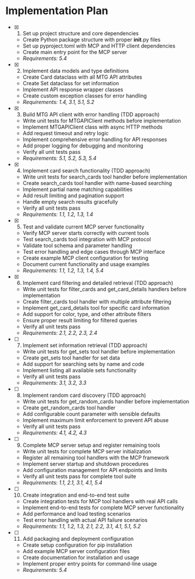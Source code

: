 # Implementation Plan

- [x] 1. Set up project structure and core dependencies

  - Create Python package structure with proper **init**.py files
  - Set up pyproject.toml with MCP and HTTP client dependencies
  - Create main entry point for the MCP server
  - _Requirements: 5.4_

- [x] 2. Implement data models and type definitions

  - Create Card dataclass with all MTG API attributes
  - Create Set dataclass for set information
  - Implement API response wrapper classes
  - Create custom exception classes for error handling
  - _Requirements: 1.4, 3.1, 5.1, 5.2_

- [x] 3. Build MTG API client with error handling (TDD approach)

  - Write unit tests for MTGAPIClient methods before implementation
  - Implement MTGAPIClient class with async HTTP methods
  - Add request timeout and retry logic
  - Implement comprehensive error handling for API responses
  - Add proper logging for debugging and monitoring
  - Verify all unit tests pass
  - _Requirements: 5.1, 5.2, 5.3, 5.4_

- [x] 4. Implement card search functionality (TDD approach)

  - Write unit tests for search_cards tool handler before implementation
  - Create search_cards tool handler with name-based searching
  - Implement partial name matching capabilities
  - Add result limiting and pagination support
  - Handle empty search results gracefully
  - Verify all unit tests pass
  - _Requirements: 1.1, 1.2, 1.3, 1.4_

- [x] 5. Test and validate current MCP server functionality

  - Verify MCP server starts correctly with current tools
  - Test search_cards tool integration with MCP protocol
  - Validate tool schema and parameter handling
  - Test error handling and edge cases through MCP interface
  - Create example MCP client configuration for testing
  - Document current functionality and usage examples
  - _Requirements: 1.1, 1.2, 1.3, 1.4, 5.4_

- [x] 6. Implement card filtering and detailed retrieval (TDD approach)

  - Write unit tests for filter_cards and get_card_details handlers before implementation
  - Create filter_cards tool handler with multiple attribute filtering
  - Implement get_card_details tool for specific card information
  - Add support for color, type, and other attribute filters
  - Ensure proper result limiting for filtered queries
  - Verify all unit tests pass
  - _Requirements: 2.1, 2.2, 2.3, 2.4_

- [ ] 7. Implement set information retrieval (TDD approach)

  - Write unit tests for get_sets tool handler before implementation
  - Create get_sets tool handler for set data
  - Add support for searching sets by name and code
  - Implement listing all available sets functionality
  - Verify all unit tests pass
  - _Requirements: 3.1, 3.2, 3.3_

- [ ] 8. Implement random card discovery (TDD approach)

  - Write unit tests for get_random_cards handler before implementation
  - Create get_random_cards tool handler
  - Add configurable count parameter with sensible defaults
  - Implement maximum limit enforcement to prevent API abuse
  - Verify all unit tests pass
  - _Requirements: 4.1, 4.2, 4.3_

- [ ] 9. Complete MCP server setup and register remaining tools

  - Write unit tests for complete MCP server initialization
  - Register all remaining tool handlers with the MCP framework
  - Implement server startup and shutdown procedures
  - Add configuration management for API endpoints and limits
  - Verify all unit tests pass for complete tool suite
  - _Requirements: 1.1, 2.1, 3.1, 4.1, 5.4_

- [ ] 10. Create integration and end-to-end test suite

  - Create integration tests for MCP tool handlers with real API calls
  - Implement end-to-end tests for complete MCP server functionality
  - Add performance and load testing scenarios
  - Test error handling with actual API failure scenarios
  - _Requirements: 1.1, 1.2, 1.3, 2.1, 2.2, 3.1, 4.1, 5.1, 5.2_

- [ ] 11. Add packaging and deployment configuration
  - Create setup configuration for pip installation
  - Add example MCP server configuration files
  - Create documentation for installation and usage
  - Implement proper entry points for command-line usage
  - _Requirements: 5.4_
